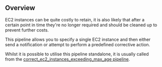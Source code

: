 ## Overview

EC2 instances can be quite costly to retain, it is also likely that after a certain point in time they're no longer required and should be cleaned up to prevent further costs.

This pipeline allows you to specify a single EC2 instance and then either send a notification or attempt to perform a predefined corrective action.

Whilst it is possible to utilise this pipeline standalone, it is usually called from the [correct_ec2_instances_exceeding_max_age pipeline](https://hub.flowpipe.io/mods/turbot/aws_thrifty/pipelines/aws_thrifty.pipeline.correct_ec2_instances_exceeding_max_age).